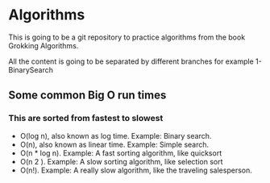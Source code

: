 # Algorithms

This is going to be a git repository to practice algorithms from
the book Grokking Algorithms.

All the content is going to be separated by different branches
for example 1-BinarySearch

## Some common Big O run times 
### This are sorted from fastest to slowest
- O(log n), also known as log time. Example: Binary search.
- O(n), also known as linear time. Example: Simple search.
- O(n * log n). Example: A fast sorting algorithm, like quicksort
- O(n 2 ). Example: A slow sorting algorithm, like selection sort
- O(n!). Example: A really slow algorithm, like the traveling
salesperson.
